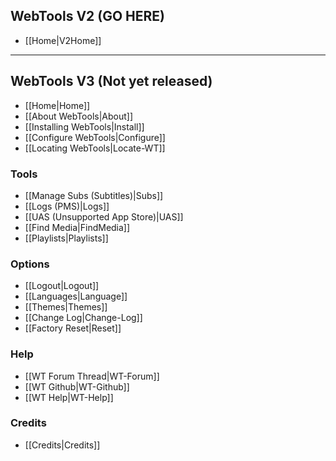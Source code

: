 ## WebTools V2 (GO HERE)
* [[Home|V2Home]]

***
## WebTools V3 (Not yet released)
* [[Home|Home]]
* [[About WebTools|About]]
* [[Installing WebTools|Install]]
* [[Configure WebTools|Configure]]
* [[Locating WebTools|Locate-WT]]

### Tools
* [[Manage Subs (Subtitles)|Subs]]
* [[Logs (PMS)|Logs]]
* [[UAS (Unsupported App Store)|UAS]]
* [[Find Media|FindMedia]]
* [[Playlists|Playlists]]

### Options
* [[Logout|Logout]]
* [[Languages|Language]]
* [[Themes|Themes]]
* [[Change Log|Change-Log]]
* [[Factory Reset|Reset]]

### Help
* [[WT Forum Thread|WT-Forum]]
* [[WT Github|WT-Github]]
* [[WT Help|WT-Help]]

### Credits
* [[Credits|Credits]]